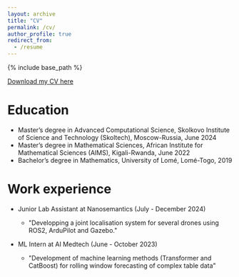 ```yaml
---
layout: archive
title: "CV"
permalink: /cv/
author_profile: true
redirect_from:
  - /resume
---
```


{% include base_path %}
<!-- 
Education
======
* Ph.D in Version Control Theory, GitHub University, 2018 (expected)
* M.S. in Jekyll, GitHub University, 2014
* B.S. in GitHub, GitHub University, 2012

Work experience
======
* Spring 2024: Academic Pages Collaborator
  * Github University
  * Duties includes: Updates and improvements to template
  * Supervisor: The Users

* Fall 2015: Research Assistant
  * Github University
  * Duties included: Merging pull requests
  * Supervisor: Professor Hub

* Summer 2015: Research Assistant
  * Github University
  * Duties included: Tagging issues
  * Supervisor: Professor Git
  
Skills
======
* Skill 1
* Skill 2
  * Sub-skill 2.1
  * Sub-skill 2.2
  * Sub-skill 2.3
* Skill 3

Publications
======
  <ul>{% for post in site.publications reversed %}
    {% include archive-single-cv.html %}
  {% endfor %}</ul>
  
Talks
======
  <ul>{% for post in site.talks reversed %}
    {% include archive-single-talk-cv.html  %}
  {% endfor %}</ul>
  
Teaching
======
  <ul>{% for post in site.teaching reversed %}
    {% include archive-single-cv.html %}
  {% endfor %}</ul>
  
Service and leadership
======
* Currently signed in to 43 different slack teams -->


[Download my CV here](/files/Koffivi-Gbagbe-Curriculum_Vitae.pdf)

Education
======
* Master’s degree in Advanced Computational Science, Skolkovo Institute of
Science and Technology (Skoltech), Moscow-Russia, June 2024
* Master’s degree in Mathematical Sciences, African Institute for Mathematical
Sciences (AIMS), Kigali-Rwanda, June 2022
* Bachelor’s degree in Mathematics, University of Lomé, Lomé-Togo, 2019

Work experience
======
* Junior Lab Assistant at Nanosemantics (July - December 2024)
  * "Developping a joint
localisation system for several drones using ROS2, ArduPilot and Gazebo."

* ML Intern at AI Medtech (June - October 2023)
  * "Development of machine learning methods
(Transformer and CatBoost) for rolling window forecasting of complex table data"


  

 